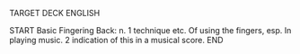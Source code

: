 TARGET DECK
ENGLISH

START
Basic
Fingering
Back: n. 1 technique etc. Of using the fingers, esp. In playing music. 2 indication of this in a musical score.
END
